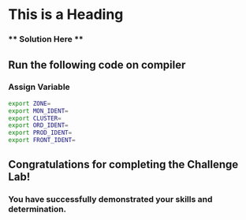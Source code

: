 # This is a Heading

### ** Solution Here **

## Run the following code on compiler

### Assign Variable
```bash
export ZONE=
export MON_IDENT=
export CLUSTER=
export ORD_IDENT=
export PROD_IDENT=
export FRONT_IDENT=
```
## Congratulations  for completing the Challenge Lab!

### You have successfully demonstrated your skills and determination.